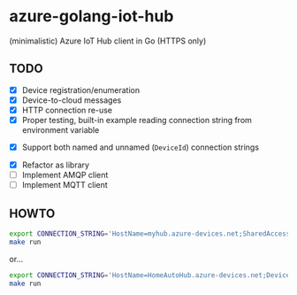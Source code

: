 # azure-golang-iot-hub

(minimalistic) Azure IoT Hub client in Go (HTTPS only)

## TODO

* [x] Device registration/enumeration
* [x] Device-to-cloud messages
* [x] HTTP connection re-use
* [x] Proper testing, built-in example reading connection string from environment variable
+ [x] Support both named and unnamed (`DeviceId`) connection strings
* [x] Refactor as library
* [ ] Implement AMQP client
* [ ] Implement MQTT client

## HOWTO

```bash
export CONNECTION_STRING='HostName=myhub.azure-devices.net;SharedAccessKeyName=iothubowner;SharedAccessKey=SxiN78h8tdN3yQXMBhmV193ZxKWBHhmJptGcvheA3dg='
make run
```

or...

```bash
export CONNECTION_STRING='HostName=HomeAutoHub.azure-devices.net;DeviceId=raspi-isteer;SharedAccessKey=U4AsC9dtTnmvlMNCLe6MRs9f6kyRZsAqW9Y748OQPA0='
make run
```

